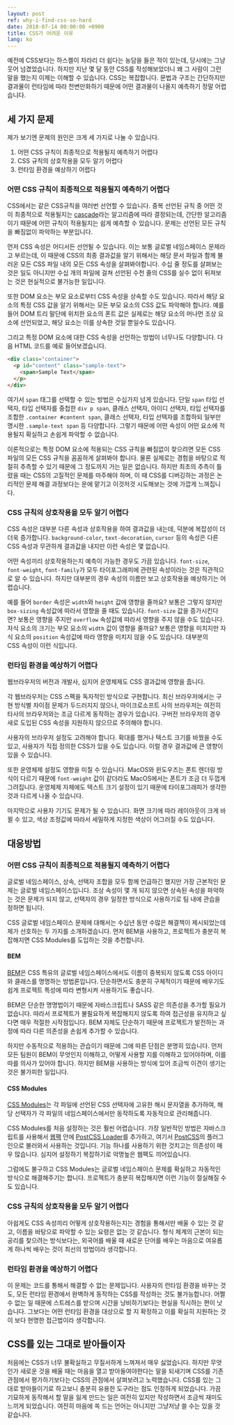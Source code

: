 ```yaml
---
layout: post
ref: why-i-find-css-so-hard
date: 2018-07-14 00:00:00 +0900
title: CSS가 어려운 이유
lang: ko
---
```


예전에 CSS보다는 하스켈이 차라리 더 쉽다는 농담을 들은 적이 있는데, 당시에는 그냥 웃어 넘겼었습니다. 하지만 지난 몇 달 동안 CSS를 작성해보았더니 왜 그 사람이 그런 말을 했는지 이제는 이해할 수 있습니다. CSS는 복잡합니다. 문법과 구조는 간단하지만 결과물이 런타임에 따라 천변만화하기 때문에 어떤 결과물이 나올지 예측하기 정말 어렵습니다. 

## 세 가지 문제

제가 보기엔 문제의 원인은 크게 세 가지로 나눌 수 있습니다.

1. 어떤 CSS 규칙이 최종적으로 적용될지 예측하기 어렵다
2. CSS 규칙의 상호작용을 모두 알기 어렵다
3. 런타임 환경을 예상하기 어렵다

### 어떤 CSS 규칙이 최종적으로 적용될지 예측하기 어렵다

CSS에서는 같은 CSS규칙을 여러번 선언할 수 있습니다. 중복 선언된 규칙 중 어떤 것이 최종적으로 적용될지는 [cascade](https://developer.mozilla.org/en-US/docs/Web/CSS/Cascade)라는 알고리즘에 따라 결정되는데, 간단한 알고리즘이기 때문에 어떤 규칙이 적용될지는 쉽게 예측할 수 있습니다. 문제는 선언된 모든 규칙을 빠짐없이 파악하는 부분입니다. 

먼저 CSS 속성은 어디서든 선언될 수 있습니다. 이는 보통 글로벌 네임스페이스 문제라고 부르는데, 이 때문에 CSS의 최종 결과값을 알기 위해서는 해당 문서 파일과 함께 불러온 모든 CSS 파일 내의 모든 CSS 속성을 살펴봐야합니다. 수십 줄 정도를 살펴보는 것은 일도 아니지만 수십 개의 파일에 걸쳐 선언된 수천 줄의 CSS를 실수 없이 뒤져보는 것은 현실적으로 불가능한 일입니다.

또한 DOM 요소는 부모 요소로부터 CSS 속성을 상속할 수도 있습니다. 따라서 해당 요소의 특정 CSS 값을 알기 위해서는 모든 부모 요소의 CSS 값도 파악해야 합니다. 예를 들어 DOM 트리 말단에 위치한 요소의 폰트 값은 실제로는 해당 요소의 머나먼 조상 요소에 선언되었고, 해당 요소는 이를 상속한 것일 뿐일수도 있습니다.

그리고 특정 DOM 요소에 대한 CSS 속성을 선언하는 방법이 너무나도 다양합니다. 다음 HTML 코드를 예로 들어보겠습니다.

```html
<div class="container">
  <p id="content" class="sample-text">
    <span>Sample Text</span>
  </p>
</div>
```

여기서 `span` 태그를 선택할 수 있는 방법은 수십가지 넘게 있습니다. 단일 `span` 타입 선택자, 타입 선택자를 중첩한 `div p span`, 클래스 선택자, 아이디 선택자, 타입 선택자를 조합한 `.container #content span`, 클래스 선택자, 타입 선택자를 조합하되 일부만 명시한 `.sample-text span` 등 다양합니다. 그렇기 때문에 어떤 속성이 어떤 요소에 적용될지 확실하고 손쉽게 파악할 수 없습니다.

이론적으로는 특정 DOM 요소에 적용되는 CSS 규칙을 빠짐없이 찾으려면 모든 CSS 파일의 모든 CSS 규칙을 꼼꼼하게 살펴봐야 합니다. 물론 실제로는 경험을 바탕으로 적절히 추측할 수 있기 때문에 그 정도까지 가는 일은 없습니다. 하지만 최초의 추측이 틀렸을 때는 CSS의 고질적인 문제를 마주해야 하며, 이 때 CSS를 디버깅하는 과정은 논리적인 문제 해결 과정보다는 운에 맡기고 이것저것 시도해보는 것에 가깝게 느껴집니다.

### CSS 규칙의 상호작용을 모두 알기 어렵다

CSS 속성은 대부분 다른 속성과 상호작용을 하여 결과값을 내는데, 덕분에 복잡성이 더더욱 증가합니다. `background-color`, `text-decoration`, `cursor` 등의 속성은 다른 CSS 속성과 무관하게 결과값을 내지만 이런 속성은 몇 없습니다.

어떤 속성끼리 상호작용하는지 예측이 가능한 경우도 가끔 있습니다. `font-size`, `font-weight`, `font-family`가 모두 타이포그래피에 관련된 속성이라는 것은 직관적으로 알 수 있습니다. 하지만 대부분의 경우 속성의 이름만 보고 상호작용을 예상하기는 어렵습니다. 

예를 들어 `border` 속성은 `width`와 `height` 값에 영향을 줄까요? 보통은 그렇지 않지만 `box-sizing` 속성값에 따라서 영향을 줄 때도 있습니다. `font-size` 값을 증가시킨다면? 보통은 영향을 주지만 `overflow` 속성값에 따라서 영향을 주지 않을 수도 있습니다. 자식 요소의 크기는 부모 요소의 `width` 값이 영향을 줄까요? 보통은 영향을 미치지만 자식 요소의 `position` 속성값에 따라 영향을 미치지 않을 수도 있습니다. 대부분의 CSS 속성이 이런 식입니다.

### 런타임 환경을 예상하기 어렵다

웹브라우저의 버전과 개발사, 심지어 운영체제도 CSS 결과값에 영향을 줍니다.

각 웹브라우저는 CSS 스펙을 독자적인 방식으로 구현합니다. 최신 브라우저에서는 구현 방식별 차이점 문제가 두드러지지 않으나, 마이크로소프트 사의 브라우저는 여전히 타사의 브라우저와는 조금 다르게 동작하는 경우가 있습니다. 구버전 브라우저의 경우 새로 도입된 CSS 속성을 지원하지 않으므로 주의해야 합니다. 

사용자의 브라우저 설정도 고려해야 합니다. 확대를 했거나 텍스트 크기를 바꿨을 수도 있고, 사용자가 직접 정의한 CSS가 있을 수도 있습니다. 이럴 경우 결과값에 큰 영향이 있을 수 있습니다. 

또한 운영체제 설정도 영향을 미칠 수 있습니다. MacOS와 윈도우즈는 폰트 렌더링 방식이 다르기 때문에 `font-weight` 값이 같더라도 MacOS에서는 폰트가 조금 더 두껍게 그려집니다. 운영체제 자체에도 텍스트 크기 설정이 있기 때문에 타이포그래피가 생각한 것과 다르게 나올 수 있습니다.

마지막으로 사용자 기기도 문제가 될 수 있습니다. 화면 크기에 따라 레이아웃이 크게 바뀔 수 있고, 색상 조정값에 따라서 세밀하게 지정한 색상이 어그러질 수도 있습니다.

## 대응방법

### 어떤 CSS 규칙이 최종적으로 적용될지 예측하기 어렵다

글로벌 네임스페이스, 상속, 선택자 조합을 모두 함께 언급하긴 했지만 가장 근본적인 문제는 글로벌 네임스페이스입니다. 조상 속성이 몇 개 되지 않으면 상속된 속성을 파악하는 것은 문제가 되지 않고, 선택자의 경우 일정한 방식으로 사용하기로 팀 내에 관습을 정하면 됩니다.

CSS 글로벌 네임스페이스 문제에 대해서는 수십년 동안 수많은 해결책이 제시되었는데 제가 선호하는 두 가지를 소개하겠습니다. 먼저 BEM을 사용하고, 프로젝트가 충분히 복잡해지면 CSS Modules를 도입하는 것을 추천합니다. 

#### BEM

[BEM](https://en.bem.info/)은 CSS 특유의 글로벌 네임스페이스에서도 이름이 중복되지 않도록 CSS 아이디와 클래스를 명명하는 방법론입니다. 단순하면서도 충분히 구체적이기 때문에 배우기도 쉽게 프로젝트 특성에 따라 변형시켜 사용하기도 좋습니다. 

BEM은 단순한 명명법이기 때문에 자바스크립트나 SASS 같은 의존성을 추가할 필요가 없습니다. 따라서 프로젝트가 불필요하게 복잡해지지 않도록 하여 접근성을 유지하고 싶다면 매우 적절한 시작점입니다. BEM 자체도 단순하기 때문에 프로젝트가 발전하는 과정에 따라 다른 의존성을 손쉽게 추가할 수 있습니다. 

하지만 수동적으로 적용하는 관습이기 때문에 그에 따른 단점은 분명히 있습니다. 먼저 모든 팀원이 BEM이 무엇인지 이해하고, 어떻게 사용할 지를 이해하고 있어야하며, 이를 따를 의사가 있어야 합니다. 하지만 BEM을 사용하는 방식에 있어 조금씩 이견이 생기는 것은 불가피한 일입니다.

#### CSS Modules

[CSS Modules](https://github.com/css-modules/postcss-modules)는 각 파일에 선언된 CSS 선택자에 고유한 해시 문자열을 추가하여, 해당 선택자가 각 파일의 네임스페이스에서만 동작하도록 자동적으로 관리해줍니다.

CSS Modules를 처음 설정하는 것은 훨씬 어렵습니다. 가장 일반적인 방법은 자바스크립트를 사용해서 [웹팩](https://webpack.js.org/) 안에 [PostCSS Loader](https://github.com/postcss/postcss-loader)를 추가하고, 여기서 [PostCSS](https://github.com/postcss/postcss)의 플러그인으로 불러와서 사용하는 것입니다. 기능 하나를 사용하기 위한 것치고는 의존성이 매우 많습니다. 심지어 설정하기 복잡하기로 악명높은 웹팩도 끼어있습니다.

그럼에도 불구하고 CSS Modules는 글로벌 네임스페이스 문제를 확실하고 자동적인 방식으로 해결해주기는 합니다. 프로젝트가 충분히 복잡해지면 이런 기능이 절실해질 수도 있습니다.

### CSS 규칙의 상호작용을 모두 알기 어렵다

아쉽게도 CSS 속성끼리 어떻게 상호작용하는지는 경험을 통해서만 배울 수 있는 것 같고, 이름을 바탕으로 파악할 수 있는 요령은 없는 것 같습니다. 형식 체계의 근본이 되는 공리를 찾으려는 방식보다는, 외국어를 배울 때 새로운 단어를 배우는 마음으로 여유롭게 하나씩 배우는 것이 최선의 방법이라 생각합니다.

### 런타임 환경을 예상하기 어렵다

이 문제는 코드를 통해서 해결할 수 없는 문제입니다. 사용자의 런타임 환경을 바꾸는 것도, 모든 런타임 환경에서 완벽하게 동작하는 CSS를 작성하는 것도 불가능합니다. 어쩔 수 없는 일 때문에 스트레스를 받으며 시간을 낭비하기보다는 현실을 직시하는 편이 낫습니다. 그보다는 어떤 런타임 환경을 대상으로 할 지 확정하고 이를 확실히 지원하는 것이 보다 현명한 접근법이라 생각합니다.

## CSS를 있는 그대로 받아들이자

처음에는 CSS가 너무 불확실하고 무질서하게 느껴져서 매우 싫었습니다. 하지만 무엇인가 새로운 것을 배울 때는 마음을 열고 받아들여야한다는 말을 되새기며 CSS를 기존 관점에서 평가하기보다는 CSS의 관점에서 살펴보려고 노력했습니다. CSS를 있는 그대로 받아들이기로 하고보니 충분히 유용한 도구라는 점도 인정하게 되었습니다. 가끔 기묘하게 동작해서 할 말을 잃게 만드는 일은 여전히 있지만 작성하면서 조금씩 재미도 느끼게 되었습니다. 여전히 마음에 쏙 드는 언어는 아니지만 그냥저냥 쓸 수는 있을 것 같습니다.
